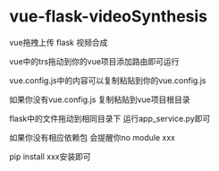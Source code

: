 # vue-flask-videoSynthesis
vue拖拽上传 flask 视频合成

vue中的trs拖动到你的vue项目添加路由即可运行

vue.config.js中的内容可以复制粘贴到你的vue.config.js

如果你没有vue.config.js 复制粘贴到vue项目根目录

flask中的文件拖动到相同目录下 运行app_service.py即可

如果你没有相应依赖包 会提醒你no module xxx

pip install xxx安装即可
